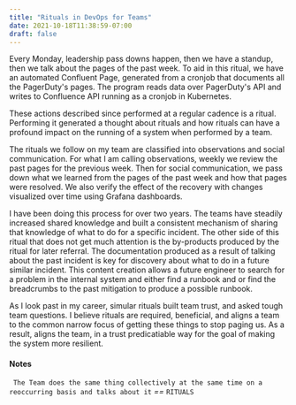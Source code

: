 ```yaml
---
title: "Rituals in DevOps for Teams"
date: 2021-10-18T11:38:59-07:00
draft: false
---
```

Every Monday, leadership pass downs happen, then we have a standup, then we talk about the pages of the past week. To aid in this ritual, we have an automated Confluent Page, generated from a cronjob that documents all the PagerDuty's pages. The program reads data over PagerDuty's API and writes to Confluence API running as a cronjob in Kubernetes.

These actions described since performed at a regular cadence is a ritual. Performing it generated a thought about rituals and how rituals can have a profound impact on the running of a system when performed by a team. 

The rituals we follow on my team are classified into observations and social communication. For what I am calling observations, weekly we review the past pages for the previous week. Then for social communication, we pass down what we learned from the pages of the past week and how that pages were resolved. We also verify the effect of the recovery with changes visualized over time using Grafana dashboards.

I have been doing this process for over two years. The teams have steadily increased shared knowledge and built a consistent mechanism of sharing that knowledge of what to do for a specific incident. The other side of this ritual that does not get much attention is the by-products produced by the ritual for later referral. The documentation produced as a result of talking about the past incident is key for discovery about what to do in a future similar incident. This content creation allows a future engineer to search for a problem in the internal system and either find a runbook and or find the breadcrumbs to the past mitigation to produce a possible runbook. 

As I look past in my career, simular rituals built team trust, and asked tough team questions. I believe rituals are required, beneficial, and aligns a team to the common narrow focus of getting these things to stop paging us. As a result, aligns the team, in a trust predicatiable way for the goal of making the system more resilient.

#### Notes

` The Team does the same thing collectively at the same time on a reoccurring basis and talks about it` *==* `RITUALS`